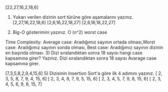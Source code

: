 [22,27,16,2,18,6]
1) Yukarı verilen dizinin sort türüne göre aşamalarını yazınız.
[2,27,16,22,18,6]
[2,6,16,22,18,27]
[2,6,16,18,22,27]

2) Big-O gösterimini yazınız. 
O (n^2) worst case

Time Complexity: Average case: Aradığımız sayının ortada olması,Worst case: Aradığımız sayının sonda olması, Best case: Aradığımız sayının dizinin en başında olması.
3) Dizi sıralandıktan sonra 18 sayısı hangi case kapsamına girer? Yazınız.
Dizi sıralandıktan sonra 18 sayısı Avarage case kapsamına girer.

[7,3,5,8,2,9,4,15,6] 
5) Dizisinin Insertion Sort'a göre ilk 4 adımını yazınız.
 [ 2, 3, 5, 8, 7, 9, 4, 15, 6]
 [ 2, 3, 4, 8, 7, 9, 5, 15, 6]
 [ 2, 3, 4, 5, 7, 9, 8, 15, 6]
 [ 2, 3, 4, 5, 6, 9, 8, 15, 7]